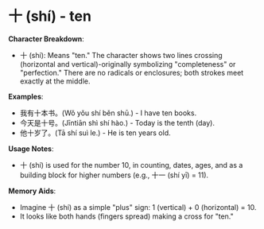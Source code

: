 # **十 (shí) - ten**

**Character Breakdown**:  
- 十 (shí): Means "ten." The character shows two lines crossing (horizontal and vertical)-originally symbolizing "completeness" or "perfection." There are no radicals or enclosures; both strokes meet exactly at the middle.

**Examples**:  
- 我有十本书。(Wǒ yǒu shí běn shū.) - I have ten books.  
- 今天是十号。(Jīntiān shì shí hào.) - Today is the tenth (day).  
- 他十岁了。(Tā shí suì le.) - He is ten years old.

**Usage Notes**:  
- 十 (shí) is used for the number 10, in counting, dates, ages, and as a building block for higher numbers (e.g., 十一 (shí yī) = 11).

**Memory Aids**:  
- Imagine 十 (shí) as a simple "plus" sign: 1 (vertical) + 0 (horizontal) = 10.  
- It looks like both hands (fingers spread) making a cross for "ten."